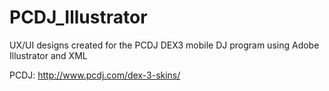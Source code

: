 # PCDJ_Illustrator
UX/UI designs created for the PCDJ DEX3 mobile DJ program using Adobe Illustrator and XML

PCDJ: http://www.pcdj.com/dex-3-skins/
